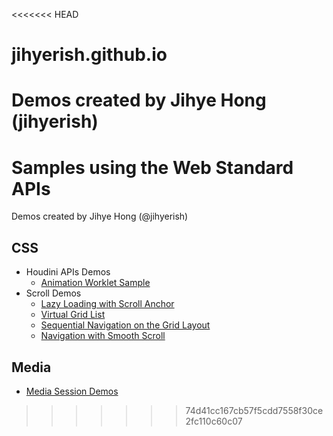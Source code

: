 <<<<<<< HEAD
# jihyerish.github.io

Demos created by Jihye Hong (jihyerish)
=======
# Samples using the Web Standard APIs

Demos created by Jihye Hong (@jihyerish)

## CSS
* Houdini APIs Demos
   * [Animation Worklet Sample](https://jihyerish.github.io/houdini-test/parallax-scrolling-compositor-worklet/)
* Scroll Demos
   * [Lazy Loading with Scroll Anchor](https://jihyerish.github.io/scroll-with-focus/lazyLoading.html)
   * [Virtual Grid List](https://jihyerish.github.io/virtual-grid-list/)
   * [Sequential Navigation on the Grid Layout](https://jihyerish.github.io/focus-grid/)
   * [Navigation with Smooth Scroll](https://jihyerish.github.io/scroll-with-focus/)

## Media
* [Media Session Demos](https://jihyerish.github.io/media-session-demo/mymediaplayer)
>>>>>>> 74d41cc167cb57f5cdd7558f30ce2fc110c60c07
